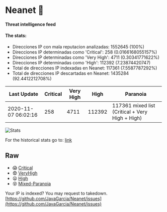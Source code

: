 # Neanet :hocho:
#### Threat intelligence feed
#### The stats:

- Direcciones IP con mala reputacion analizadas: 1552645 (100%)
- Direcciones IP determinadas como 'Critical':  258 (0.0166168055157%)
- Direcciones IP determinadas como 'Very High':  4711 (0.30341771622%)
- Direcciones IP determinadas como 'High':  112392 (7.23874420747)
- Total de direcciones IP indexadas en Neanet:  117361 (7.5587787292%)
- Total de direcciones IP descartadas en Neanet:  1435284 (92.4412212708%)

| Last Update | Critical | Very High | High | Paranoia |
| --- | --- | --- | --- | --- |
| 2020-11-07 06:02:16 | 258 | 4711 | 112392 | 117361 mixed list (Critical + Very High + High)|

![Stats](https://docs.google.com/spreadsheets/d/e/2PACX-1vSnaNMIXVabIpDJjufMlzH7poXnshF3mgd8Is1g9ytUEzVsP5my4Trn8f-xkoLLQ38xpL3HtmUexLo6/pubchart?oid=501124687&format=image)

For the historical stats go to: [link](/stats.csv)
## Raw
- :scream: [Critical](https://raw.githubusercontent.com/JavaGarcia/Neanet/master/blacklists/neanet_critical.txt)
- :fearful: [VeryHigh](https://raw.githubusercontent.com/JavaGarcia/Neanet/master/blacklists/neanet_veryHigh.txtt)
- :frowning: [High](https://raw.githubusercontent.com/JavaGarcia/Neanet/master/blacklists/neanet_high.txt)
- :dizzy_face: [Mixed-Paranoia](https://raw.githubusercontent.com/JavaGarcia/Neanet/master/blacklists/neanet_all.txt)


Your IP is indexed? You may request to takedown. [https://github.com/JavaGarcia/Neanet/issues](https://github.com/JavaGarcia/Neanet/issues)










































































































































































































































































































































































































































































































































































































































































































































































































































































































































































































































































































































































































































































































































































































































































































































































































































































































































































































































































































































































































































